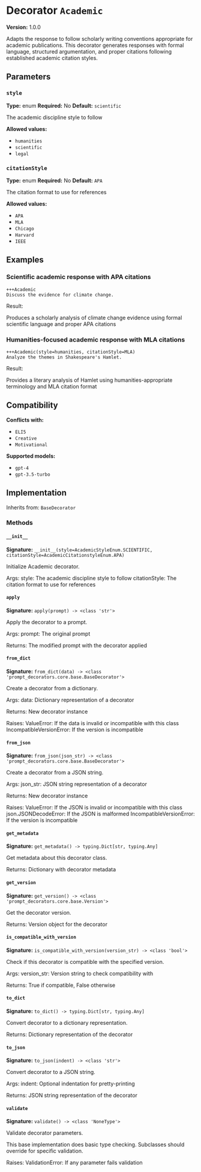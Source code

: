 # Decorator `Academic`

**Version:** 1.0.0

Adapts the response to follow scholarly writing conventions appropriate for academic publications. This decorator generates responses with formal language, structured argumentation, and proper citations following established academic citation styles.

## Parameters

### `style`

**Type:** enum
**Required:** No
**Default:** `scientific`

The academic discipline style to follow

**Allowed values:**

- `humanities`
- `scientific`
- `legal`

### `citationStyle`

**Type:** enum
**Required:** No
**Default:** `APA`

The citation format to use for references

**Allowed values:**

- `APA`
- `MLA`
- `Chicago`
- `Harvard`
- `IEEE`

## Examples

### Scientific academic response with APA citations

```
+++Academic
Discuss the evidence for climate change.
```

Result:

Produces a scholarly analysis of climate change evidence using formal scientific language and proper APA citations

### Humanities-focused academic response with MLA citations

```
+++Academic(style=humanities, citationStyle=MLA)
Analyze the themes in Shakespeare's Hamlet.
```

Result:

Provides a literary analysis of Hamlet using humanities-appropriate terminology and MLA citation format

## Compatibility

**Conflicts with:**

- `ELI5`
- `Creative`
- `Motivational`

**Supported models:**

- `gpt-4`
- `gpt-3.5-turbo`

## Implementation

Inherits from: `BaseDecorator`

### Methods

#### `__init__`

**Signature:** `__init__(style=AcademicStyleEnum.SCIENTIFIC, citationStyle=AcademicCitationstyleEnum.APA)`

Initialize Academic decorator.

Args:
    style: The academic discipline style to follow
    citationStyle: The citation format to use for references

#### `apply`

**Signature:** `apply(prompt) -> <class 'str'>`

Apply the decorator to a prompt.

Args:
    prompt: The original prompt

Returns:
    The modified prompt with the decorator applied

#### `from_dict`

**Signature:** `from_dict(data) -> <class 'prompt_decorators.core.base.BaseDecorator'>`

Create a decorator from a dictionary.

Args:
    data: Dictionary representation of a decorator

Returns:
    New decorator instance

Raises:
    ValueError: If the data is invalid or incompatible with this class
    IncompatibleVersionError: If the version is incompatible

#### `from_json`

**Signature:** `from_json(json_str) -> <class 'prompt_decorators.core.base.BaseDecorator'>`

Create a decorator from a JSON string.

Args:
    json_str: JSON string representation of a decorator

Returns:
    New decorator instance

Raises:
    ValueError: If the JSON is invalid or incompatible with this class
    json.JSONDecodeError: If the JSON is malformed
    IncompatibleVersionError: If the version is incompatible

#### `get_metadata`

**Signature:** `get_metadata() -> typing.Dict[str, typing.Any]`

Get metadata about this decorator class.

Returns:
    Dictionary with decorator metadata

#### `get_version`

**Signature:** `get_version() -> <class 'prompt_decorators.core.base.Version'>`

Get the decorator version.

Returns:
    Version object for the decorator

#### `is_compatible_with_version`

**Signature:** `is_compatible_with_version(version_str) -> <class 'bool'>`

Check if this decorator is compatible with the specified version.

Args:
    version_str: Version string to check compatibility with

Returns:
    True if compatible, False otherwise

#### `to_dict`

**Signature:** `to_dict() -> typing.Dict[str, typing.Any]`

Convert decorator to a dictionary representation.

Returns:
    Dictionary representation of the decorator

#### `to_json`

**Signature:** `to_json(indent) -> <class 'str'>`

Convert decorator to a JSON string.

Args:
    indent: Optional indentation for pretty-printing

Returns:
    JSON string representation of the decorator

#### `validate`

**Signature:** `validate() -> <class 'NoneType'>`

Validate decorator parameters.

This base implementation does basic type checking.
Subclasses should override for specific validation.

Raises:
    ValidationError: If any parameter fails validation
